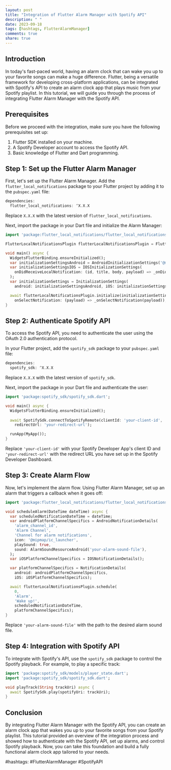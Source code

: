 ```yaml
---
layout: post
title: "Integration of Flutter Alarm Manager with Spotify API"
description: " "
date: 2023-09-18
tags: [hashtags, FlutterAlarmManager]
comments: true
share: true
---
```


## Introduction

In today's fast-paced world, having an alarm clock that can wake you up to your favorite songs can make a huge difference. Flutter, being a versatile framework for developing cross-platform applications, can be integrated with Spotify's API to create an alarm clock app that plays music from your Spotify playlist. In this tutorial, we will guide you through the process of integrating Flutter Alarm Manager with the Spotify API.

## Prerequisites

Before we proceed with the integration, make sure you have the following prerequisites set up:

1. Flutter SDK installed on your machine.
2. A Spotify Developer account to access the Spotify API.
3. Basic knowledge of Flutter and Dart programming.

## Step 1: Set up the Flutter Alarm Manager

First, let's set up the Flutter Alarm Manager. Add the `flutter_local_notifications` package to your Flutter project by adding it to the `pubspec.yaml` file:

```dart
dependencies:
  flutter_local_notifications: ^X.X.X
```
Replace `X.X.X` with the latest version of `flutter_local_notifications`.

Next, import the package in your Dart file and initialize the Alarm Manager:

```dart
import 'package:flutter_local_notifications/flutter_local_notifications.dart';

FlutterLocalNotificationsPlugin flutterLocalNotificationsPlugin = FlutterLocalNotificationsPlugin();

void main() async {
  WidgetsFlutterBinding.ensureInitialized();
  var initializationSettingsAndroid = AndroidInitializationSettings('@mipmap/ic_launcher');
  var initializationSettingsIOS = IOSInitializationSettings(
    onDidReceiveLocalNotification: (id, title, body, payload) => _onDidReceiveLocalNotification(id, title, body, payload),
  );
  var initializationSettings = InitializationSettings(
    android: initializationSettingsAndroid, iOS: initializationSettingsIOS);

  await flutterLocalNotificationsPlugin.initialize(initializationSettings,
    onSelectNotification: (payload) => _onSelectNotification(payload));
}
```

## Step 2: Authenticate Spotify API

To access the Spotify API, you need to authenticate the user using the OAuth 2.0 authentication protocol. 

In your Flutter project, add the `spotify_sdk` package to your `pubspec.yaml` file:

```dart
dependencies:
  spotify_sdk: ^X.X.X
```
Replace `X.X.X` with the latest version of `spotify_sdk`.

Next, import the package in your Dart file and authenticate the user:

```dart
import 'package:spotify_sdk/spotify_sdk.dart';

void main() async {
  WidgetsFlutterBinding.ensureInitialized();
  
  await SpotifySdk.connectToSpotifyRemote(clientId: 'your-client-id',
    redirectUrl: 'your-redirect-url');

  runApp(MyApp());
}
```
Replace `'your-client-id'` with your Spotify Developer App's client ID and `'your-redirect-url'` with the redirect URL you have set up in the Spotify Developer Dashboard.

## Step 3: Create Alarm Flow

Now, let's implement the alarm flow. Using Flutter Alarm Manager, set up an alarm that triggers a callback when it goes off:

```dart
import 'package:flutter_local_notifications/flutter_local_notifications.dart';

void scheduleAlarm(DateTime dateTime) async {
  var scheduledNotificationDateTime = dateTime;
  var androidPlatformChannelSpecifics = AndroidNotificationDetails(
    'alarm_channel_id',
    'Alarm Channel',
    'Channel for alarm notifications',
    icon: '@mipmap/ic_launcher',
    playSound: true,
    sound: AlarmSoundResourceAndroid('your-alarm-sound-file'),
  );
  var iOSPlatformChannelSpecifics = IOSNotificationDetails();

  var platformChannelSpecifics = NotificationDetails(
    android: androidPlatformChannelSpecifics,
    iOS: iOSPlatformChannelSpecifics);

  await flutterLocalNotificationsPlugin.schedule(
    0,
    'Alarm',
    'Wake up!',
    scheduledNotificationDateTime,
    platformChannelSpecifics);
}
```
Replace `'your-alarm-sound-file'` with the path to the desired alarm sound file.

## Step 4: Integration with Spotify API

To integrate with Spotify's API, use the `spotify_sdk` package to control the Spotify playback. For example, to play a specific track:

```dart
import 'package:spotify_sdk/models/player_state.dart';
import 'package:spotify_sdk/spotify_sdk.dart';

void playTrack(String trackUri) async {
  await SpotifySdk.play(spotifyUri: trackUri);
}
```

## Conclusion

By integrating Flutter Alarm Manager with the Spotify API, you can create an alarm clock app that wakes you up to your favorite songs from your Spotify playlist. This tutorial provided an overview of the integration process and showed how to authenticate with the Spotify API, set up alarms, and control Spotify playback. Now, you can take this foundation and build a fully functional alarm clock app tailored to your needs.

#hashtags: #FlutterAlarmManager  #SpotifyAPI